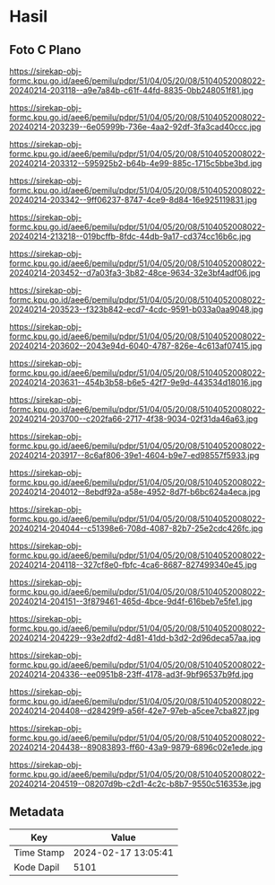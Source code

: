 # Hasil

## Foto C Plano

https://sirekap-obj-formc.kpu.go.id/aee6/pemilu/pdpr/51/04/05/20/08/5104052008022-20240214-203118--a9e7a84b-c61f-44fd-8835-0bb248051f81.jpg

https://sirekap-obj-formc.kpu.go.id/aee6/pemilu/pdpr/51/04/05/20/08/5104052008022-20240214-203239--6e05999b-736e-4aa2-92df-3fa3cad40ccc.jpg

https://sirekap-obj-formc.kpu.go.id/aee6/pemilu/pdpr/51/04/05/20/08/5104052008022-20240214-203312--595925b2-b64b-4e99-885c-1715c5bbe3bd.jpg

https://sirekap-obj-formc.kpu.go.id/aee6/pemilu/pdpr/51/04/05/20/08/5104052008022-20240214-203342--9ff06237-8747-4ce9-8d84-16e925119831.jpg

https://sirekap-obj-formc.kpu.go.id/aee6/pemilu/pdpr/51/04/05/20/08/5104052008022-20240214-213218--019bcffb-8fdc-44db-9a17-cd374cc16b6c.jpg

https://sirekap-obj-formc.kpu.go.id/aee6/pemilu/pdpr/51/04/05/20/08/5104052008022-20240214-203452--d7a03fa3-3b82-48ce-9634-32e3bf4adf06.jpg

https://sirekap-obj-formc.kpu.go.id/aee6/pemilu/pdpr/51/04/05/20/08/5104052008022-20240214-203523--f323b842-ecd7-4cdc-9591-b033a0aa9048.jpg

https://sirekap-obj-formc.kpu.go.id/aee6/pemilu/pdpr/51/04/05/20/08/5104052008022-20240214-203602--2043e94d-6040-4787-826e-4c613af07415.jpg

https://sirekap-obj-formc.kpu.go.id/aee6/pemilu/pdpr/51/04/05/20/08/5104052008022-20240214-203631--454b3b58-b6e5-42f7-9e9d-443534d18016.jpg

https://sirekap-obj-formc.kpu.go.id/aee6/pemilu/pdpr/51/04/05/20/08/5104052008022-20240214-203700--c202fa66-2717-4f38-9034-02f31da46a63.jpg

https://sirekap-obj-formc.kpu.go.id/aee6/pemilu/pdpr/51/04/05/20/08/5104052008022-20240214-203917--8c6af806-39e1-4604-b9e7-ed98557f5933.jpg

https://sirekap-obj-formc.kpu.go.id/aee6/pemilu/pdpr/51/04/05/20/08/5104052008022-20240214-204012--8ebdf92a-a58e-4952-8d7f-b6bc624a4eca.jpg

https://sirekap-obj-formc.kpu.go.id/aee6/pemilu/pdpr/51/04/05/20/08/5104052008022-20240214-204044--c51398e6-708d-4087-82b7-25e2cdc426fc.jpg

https://sirekap-obj-formc.kpu.go.id/aee6/pemilu/pdpr/51/04/05/20/08/5104052008022-20240214-204118--327cf8e0-fbfc-4ca6-8687-827499340e45.jpg

https://sirekap-obj-formc.kpu.go.id/aee6/pemilu/pdpr/51/04/05/20/08/5104052008022-20240214-204151--3f879461-465d-4bce-9d4f-616beb7e5fe1.jpg

https://sirekap-obj-formc.kpu.go.id/aee6/pemilu/pdpr/51/04/05/20/08/5104052008022-20240214-204229--93e2dfd2-4d81-41dd-b3d2-2d96deca57aa.jpg

https://sirekap-obj-formc.kpu.go.id/aee6/pemilu/pdpr/51/04/05/20/08/5104052008022-20240214-204336--ee0951b8-23ff-4178-ad3f-9bf96537b9fd.jpg

https://sirekap-obj-formc.kpu.go.id/aee6/pemilu/pdpr/51/04/05/20/08/5104052008022-20240214-204408--d28429f9-a56f-42e7-97eb-a5cee7cba827.jpg

https://sirekap-obj-formc.kpu.go.id/aee6/pemilu/pdpr/51/04/05/20/08/5104052008022-20240214-204438--89083893-ff60-43a9-9879-6896c02e1ede.jpg

https://sirekap-obj-formc.kpu.go.id/aee6/pemilu/pdpr/51/04/05/20/08/5104052008022-20240214-204519--08207d9b-c2d1-4c2c-b8b7-9550c516353e.jpg


## Metadata

| Key        | Value               |
| ---------- | ------------------- |
| Time Stamp | 2024-02-17 13:05:41 |
| Kode Dapil | 5101                |



